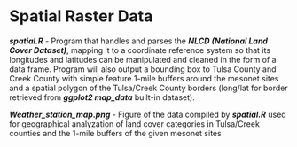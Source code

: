 # Spatial Raster Data

***spatial.R*** - Program that handles and parses the ***NLCD (National Land Cover Dataset)***, mapping it to a coordinate reference system so that its longitudes and latitudes can be manipulated and cleaned in the form of a data frame. Program will also output a bounding box to Tulsa County and Creek County with simple feature 1-mile buffers around the mesonet sites and a spatial polygon of the Tulsa/Creek County borders (long/lat for border retrieved from ***ggplot2 map_data*** built-in dataset).

***Weather_station_map.png*** - Figure of the data compiled by ***spatial.R*** used for geographical analyzation of land cover categories in Tulsa/Creek counties and the 1-mile buffers of the given mesonet sites
